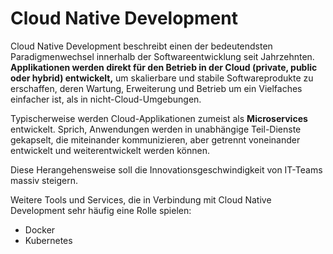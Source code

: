 # Cloud Native Development

Cloud Native Development beschreibt einen der bedeutendsten Paradigmenwechsel innerhalb der Softwareentwicklung seit Jahrzehnten. **Applikationen werden direkt für den Betrieb in der Cloud (private, public oder hybrid) entwickelt,** um skalierbare und stabile Softwareprodukte zu erschaffen, deren Wartung, Erweiterung und Betrieb um ein Vielfaches einfacher ist, als in nicht-Cloud-Umgebungen.
 
Typischerweise werden Cloud-Applikationen zumeist als **Microservices** entwickelt. Sprich, Anwendungen werden in unabhängige Teil-Dienste gekapselt, die miteinander kommunizieren, aber getrennt voneinander entwickelt und weiterentwickelt werden können.

Diese Herangehensweise soll die Innovationsgeschwindigkeit von IT-Teams massiv steigern.

Weitere Tools und Services, die in Verbindung mit Cloud Native Development sehr häufig eine Rolle spielen:
-   Docker
-   Kubernetes
